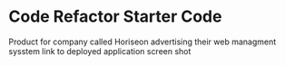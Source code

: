 # Code Refactor Starter Code
Product for company called Horiseon advertising their web managment sysstem
link to deployed application
screen shot